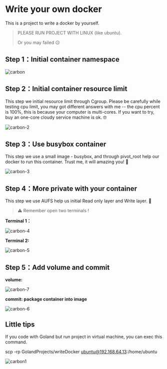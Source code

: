 # Write your own docker

This is a project to write a docker by yourself.

> PLEASE RUN PROJECT WITH LINUX (like ubuntu).
>
> Or you may failed 😥

## Step 1：Initial container namespace

![carbon](https://typora-photos.oss-cn-shenzhen.aliyuncs.com/carbon.png)

## Step 2：Initial container resource limit

This step we initial resource limit through Cgroup. Please be carefully while testing cpu limit, you may got different answers with me -- the cpu percent is 100%, this is because your computer is multi-cores. If you want to try, buy an one-core cloudy service machine is ok. 🤓

![carbon-2](https://typora-photos.oss-cn-shenzhen.aliyuncs.com/carbon-2.png)

## Step 3：Use busybox container

This step we use a small image - busybox, and through pivot_root help our docker to run this container. Trust me, it will amazing you! 🤩

![carbon-3](https://typora-photos.oss-cn-shenzhen.aliyuncs.com/carbon-3.png)

## Step 4：More private with your container

This step we use AUFS help us initial Read only layer and Write layer. 🥳

> ⚠️ Remember open two terminals !

**Terminal 1：**

![carbon-4](https://typora-photos.oss-cn-shenzhen.aliyuncs.com/carbon-4.png)

**Terminal 2:**

![carbon-5](https://typora-photos.oss-cn-shenzhen.aliyuncs.com/carbon-5.png)

## Step 5：Add volume and commit

**volume:**

![carbon-7](https://typora-photos.oss-cn-shenzhen.aliyuncs.com/carbon-7.png)

**commit: package container into image**

![carbon-6](https://typora-photos.oss-cn-shenzhen.aliyuncs.com/carbon-6.png)

## Little tips

If you code with Goland but run project in virtual machine, you can exec this command.

scp -rp GolandProjects/writeDocker ubuntu@192.168.64.13:/home/ubuntu

![carbon1](https://typora-photos.oss-cn-shenzhen.aliyuncs.com/carbon1.png)